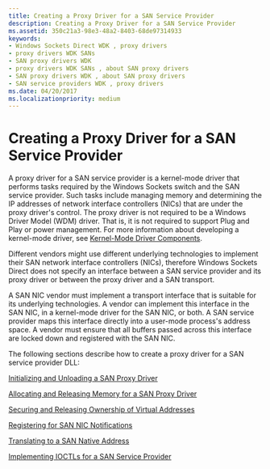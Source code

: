 ```yaml
---
title: Creating a Proxy Driver for a SAN Service Provider
description: Creating a Proxy Driver for a SAN Service Provider
ms.assetid: 350c21a3-98e3-48a2-8403-68de97314933
keywords:
- Windows Sockets Direct WDK , proxy drivers
- proxy drivers WDK SANs
- SAN proxy drivers WDK
- proxy drivers WDK SANs , about SAN proxy drivers
- SAN proxy drivers WDK , about SAN proxy drivers
- SAN service providers WDK , proxy drivers
ms.date: 04/20/2017
ms.localizationpriority: medium
---
```


# Creating a Proxy Driver for a SAN Service Provider





A proxy driver for a SAN service provider is a kernel-mode driver that performs tasks required by the Windows Sockets switch and the SAN service provider. Such tasks include managing memory and determining the IP addresses of network interface controllers (NICs) that are under the proxy driver's control. The proxy driver is not required to be a Windows Driver Model (WDM) driver. That is, it is not required to support Plug and Play or power management. For more information about developing a kernel-mode driver, see [Kernel-Mode Driver Components](https://msdn.microsoft.com/library/windows/hardware/ff553213).

Different vendors might use different underlying technologies to implement their SAN network interface controllers (NICs), therefore Windows Sockets Direct does not specify an interface between a SAN service provider and its proxy driver or between the proxy driver and a SAN transport.

A SAN NIC vendor must implement a transport interface that is suitable for its underlying technologies. A vendor can implement this interface in the SAN NIC, in a kernel-mode driver for the SAN NIC, or both. A SAN service provider maps this interface directly into a user-mode process's address space. A vendor must ensure that all buffers passed across this interface are locked down and registered with the SAN NIC.

The following sections describe how to create a proxy driver for a SAN service provider DLL:

[Initializing and Unloading a SAN Proxy Driver](initializing-and-unloading-a-san-proxy-driver.md)

[Allocating and Releasing Memory for a SAN Proxy Driver](allocating-and-releasing-memory-for-a-san-proxy-driver.md)

[Securing and Releasing Ownership of Virtual Addresses](securing-and-releasing-ownership-of-virtual-addresses.md)

[Registering for SAN NIC Notifications](registering-for-san-nic-notifications.md)

[Translating to a SAN Native Address](translating-to-a-san-native-address.md)

[Implementing IOCTLs for a SAN Service Provider](implementing-ioctls-for-a-san-service-provider.md)

 

 





